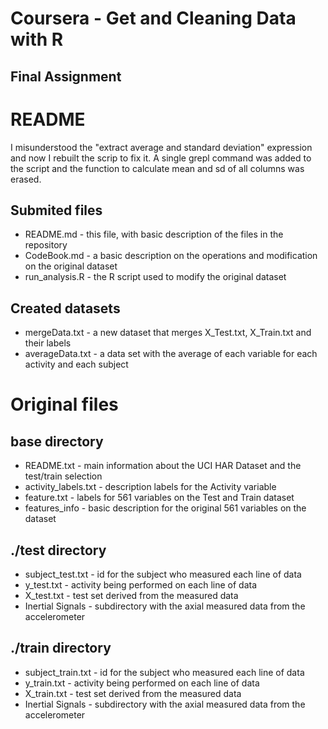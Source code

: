 # Coursera - Get and Cleaning Data with R
## Final Assignment

# README
I misunderstood the "extract average and standard deviation" expression and now I rebuilt the scrip to fix it. A single grepl command was added to the script and the function to calculate mean and sd of all columns was erased.

## Submited files
* README.md - this file, with basic description of the files in the repository
* CodeBook.md - a basic description on the operations and modification on the original dataset
* run_analysis.R - the R script used to modify the original dataset

## Created datasets
* mergeData.txt - a new dataset that merges X_Test.txt, X_Train.txt and their labels
* averageData.txt - a data set with the average of each variable for each activity and each subject

# Original files
## base directory
* README.txt - main information about the UCI HAR Dataset and the test/train selection
* activity_labels.txt - description labels for the Activity variable
* feature.txt - labels for 561 variables on the Test and Train dataset
* features_info - basic description for the original 561 variables on the dataset

## ./test directory
* subject_test.txt - id for the subject who measured each line of data
* y_test.txt - activity being performed on each line of data
* X_test.txt - test set derived from the measured data
* Inertial Signals - subdirectory with the axial measured data from the accelerometer

## ./train directory
* subject_train.txt - id for the subject who measured each line of data
* y_train.txt - activity being performed on each line of data
* X_train.txt - test set derived from the measured data
* Inertial Signals - subdirectory with the axial measured data from the accelerometer
